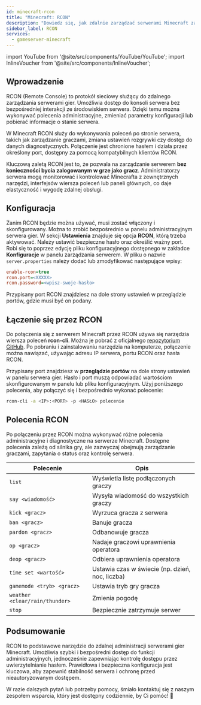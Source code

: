 ```yaml
---
id: minecraft-rcon
title: "Minecraft: RCON"
description: "Dowiedz się, jak zdalnie zarządzać serwerami Minecraft za pomocą RCON, zapewniając elastyczną, bezpieczną kontrolę i efektywną administrację serwerem → Sprawdź teraz"
sidebar_label: RCON
services:
  - gameserver-minecraft
---
```


import YouTube from '@site/src/components/YouTube/YouTube';
import InlineVoucher from '@site/src/components/InlineVoucher';

## Wprowadzenie

RCON (Remote Console) to protokół sieciowy służący do zdalnego zarządzania serwerami gier. Umożliwia dostęp do konsoli serwera bez bezpośredniej interakcji ze środowiskiem serwera. Dzięki temu można wykonywać polecenia administracyjne, zmieniać parametry konfiguracji lub pobierać informacje o stanie serwera.

W Minecraft RCON służy do wykonywania poleceń po stronie serwera, takich jak zarządzanie graczami, zmiana ustawień rozgrywki czy dostęp do danych diagnostycznych. Połączenie jest chronione hasłem i działa przez określony port, dostępny za pomocą kompatybilnych klientów RCON.

Kluczową zaletą RCON jest to, że pozwala na zarządzanie serwerem **bez konieczności bycia zalogowanym w grze jako gracz**. Administratorzy serwera mogą monitorować i kontrolować Minecrafta z zewnętrznych narzędzi, interfejsów wiersza poleceń lub paneli głównych, co daje elastyczność i wygodę zdalnej obsługi.

<InlineVoucher />

## Konfiguracja

Zanim RCON będzie można używać, musi zostać włączony i skonfigurowany. Można to zrobić bezpośrednio w panelu administracyjnym serwera gier. W sekcji **Ustawienia** znajduje się opcja **RCON**, którą trzeba aktywować. Należy ustawić bezpieczne hasło oraz określić ważny port. Robi się to poprzez edycję pliku konfiguracyjnego dostępnego w zakładce **Konfiguracje** w panelu zarządzania serwerem. W pliku o nazwie `server.properties` należy dodać lub zmodyfikować następujące wpisy:

```cfg
enable-rcon=true
rcon.port=<XXXXX>
rcon.password=<wpisz-swoje-hasło>
```
Przypisany port RCON znajdziesz na dole strony ustawień w przeglądzie portów, gdzie musi być on podany.



## Łączenie się przez RCON

Do połączenia się z serwerem Minecraft przez RCON używa się narzędzia wiersza poleceń **rcon-cli**. Można je pobrać z oficjalnego [repozytorium GitHub](https://github.com/gorcon/rcon-cli). Po pobraniu i zainstalowaniu narzędzia na komputerze, połączenie można nawiązać, używając adresu IP serwera, portu RCON oraz hasła RCON.

Przypisany port znajdziesz w **przeglądzie portów** na dole strony ustawień w panelu serwera gier. Hasło i port muszą odpowiadać wartościom skonfigurowanym w panelu lub pliku konfiguracyjnym. Użyj poniższego polecenia, aby połączyć się i bezpośrednio wykonać polecenie:

```bash
rcon-cli -a <IP>:<PORT> -p <HASŁO> polecenie
```



## Polecenia RCON

Po połączeniu przez RCON można wykonywać różne polecenia administracyjne i diagnostyczne na serwerze Minecraft. Dostępne polecenia zależą od silnika gry, ale zazwyczaj obejmują zarządzanie graczami, zapytania o status oraz kontrolę serwera.

| Polecenie               | Opis                                      |
|------------------------|-------------------------------------------|
| `list`                 | Wyświetla listę podłączonych graczy       |
| `say <wiadomość>`      | Wysyła wiadomość do wszystkich graczy     |
| `kick <gracz>`         | Wyrzuca gracza z serwera                   |
| `ban <gracz>`          | Banuje gracza                              |
| `pardon <gracz>`       | Odbanowuje gracza                          |
| `op <gracz>`           | Nadaje graczowi uprawnienia operatora     |
| `deop <gracz>`         | Odbiera uprawnienia operatora              |
| `time set <wartość>`   | Ustawia czas w świecie (np. dzień, noc, liczba) |
| `gamemode <tryb> <gracz>` | Ustawia tryb gry gracza                 |
| `weather <clear/rain/thunder>` | Zmienia pogodę                     |
| `stop`                 | Bezpiecznie zatrzymuje serwer              |



## Podsumowanie

RCON to podstawowe narzędzie do zdalnej administracji serwerami gier Minecraft. Umożliwia szybki i bezpośredni dostęp do funkcji administracyjnych, jednocześnie zapewniając kontrolę dostępu przez uwierzytelnianie hasłem. Prawidłowa i bezpieczna konfiguracja jest kluczowa, aby zapewnić stabilność serwera i ochronę przed nieautoryzowanym dostępem.

W razie dalszych pytań lub potrzeby pomocy, śmiało kontaktuj się z naszym zespołem wsparcia, który jest dostępny codziennie, by Ci pomóc! 🙂

<InlineVoucher />